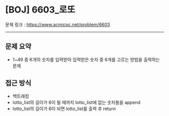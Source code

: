 # [BOJ] 6603_로또

문제 링크 : https://www.acmicpc.net/problem/6603

----------------
## 문제 요약
  - 1~49 중 K개의 숫자를 입력받아 입력받은 숫자 중 6개를 고르는 방법을 출력하는 문제

## 접근 방식
  - 백트래킹
  - lotto_list의 길이가 6이 될 때까지 lotto_list에 없는 숫자들을 append
  - lotto_list의 길이가 6이 되면 lotto_list를 출력 후 return
